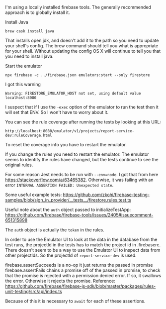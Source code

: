 I'm using a locally installed firebase tools. The generally recommended approach is to globally install it.

Install Java

    brew cask install java

That installs open jdk, and doesn't add it to the path so you need to update your shell's config.
The brew command should tell you what is appropriate for your shell.
Without updating the config OS X will continue to tell you that you need to install java.

Start the emulator

    npx firebase -c ../firebase.json emulators:start --only firestore

I got this warning

    Warning: FIRESTORE_EMULATOR_HOST not set, using default value localhost:8080

I suspect that if I use the `-exec` option of the emulator to run the test then it
will set that ENV. So I won't have to worry about it.

You can see the rule coverage after running the tests by looking at this URL:

    http://localhost:8080/emulator/v1/projects/report-service-dev:ruleCoverage.html

To reset the coverage info you have to restart the emulator.

If you change the rules you need to restart the emulator. The emulator seems to
identify the rules have changed, but the tests continue to see the original rules.

For some reason Jest needs to be run with `--env=node`. I got that from here https://stackoverflow.com/a/63465382.
Otherwise, it was failing with an error `INTERNAL ASSERTION FAILED: Unexpected state`.

Some useful example tests: https://github.com/zkohi/firebase-testing-samples/blob/sign_in_provider/__tests__/firestore.rules.test.ts

Useful note about the `auth` object passed to initializeTestApp:
https://github.com/firebase/firebase-tools/issues/2405#issuecomment-651315898

The `auth` object is actually the `token` in the rules.

In order to use the Emulator UI to look at the data in the database from the test runs,
the projectId in the tests has to match the project id in .firebaserc.
There doesn't seem to be a way to use the Emulator UI to inspect data from other
projectIds. So the projectId of `report-service-dev` is used.

firebase.assertSucceeds is a no-op it just returns the passed in promise
firebase.assertFails chains a promise off of the passed in promise, to check
  that the promise is rejected with a permission denied error. If so, it swallows
  the error. Otherwise it rejects the promise.
Reference: https://github.com/firebase/firebase-js-sdk/blob/master/packages/rules-unit-testing/src/api/index.ts

Because of this it is necessary to `await` for each of these assertions.
